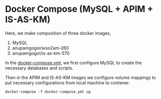 
# Docker Compose (MySQL + APIM + IS-AS-KM)

Here, we make composition of three docker images,

1. MySQL
2. anupamgogoi/wso2am-260
3. anupamgogoi/is-as-km-570

In the [docker-compose.yml](https://github.com/anupamgogoi-wso2/docker-wso2/blob/master/APIM-WITH-IS-AS-KM/mysql/docker-compose.yml), we first configure MySQL to create the necessary databases and scripts. 

Then in the APIM and IS-AS-KM images we configure volume mappings to put necessary configurations from local machine to contaner. 

```
docker-compose -f docker-compose.yml up
```
